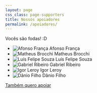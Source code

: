 ```yaml
---
layout: page
css_class: page-supporters
title: Nossos apoiadores
permalink: /apoiadores/
---
```


<p>
	Vocês são fodas! :D
</p>

<ul class="supporters">
	<li>
		<img src="https://graph.facebook.com/10153717178774543/picture?type=large" alt="Afonso França" /> Afonso França
	</li>
	<li>
		<img src="{{ "public/assets/img/default-avatar.png" | prepend: site.baseurl }}" alt="Matheus Brocchi" /> Matheus Brocchi
	</li>
	<li>
		<img src="https://graph.facebook.com/974416929295015/picture?type=large" alt="Luís Felipe Souza" /> Luís Felipe Souza
	</li>
	<li>
		<img src="https://graph.facebook.com/961994403889342/picture?type=large" alt="Gabriel Ribeiro" /> Gabriel Ribeiro
	</li>
	<li>
		<img src="https://graph.facebook.com/10205450101800853/picture?type=large" alt="Igor Leroy" /> Igor Leroy
	</li>
	<li>
		<img src="{{ "public/assets/img/default-avatar.png" | prepend: site.baseurl }}" alt="Dânio Filho" /> Dânio Filho
	</li>
</ul>

<a href="https://apoia.se/devnaestrada" class="btn" target="_blank">
	Também quero apoiar
</a>